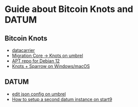 Guide about Bitcoin Knots and DATUM
===

Bitcoin Knots
---

- [datacarrier](page/datacarrier.md)
- [Migration Core -> Knots on umbrel](/page/migrationumbrel.md)
- [APT repo for Debian 12](/page/apt.md)
- [Knots + Sparrow on Windows/macOS](page/sparrowknots.md)

DATUM
---

- [edit json config on umbrel](page/datum/umbrel-datum-json.md)
- [How to setup a second datum instance on start9](page/2nddatum.md)